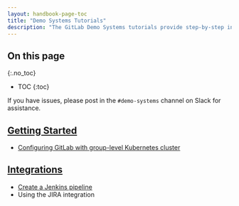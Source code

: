 ```yaml
---
layout: handbook-page-toc
title: "Demo Systems Tutorials"
description: "The GitLab Demo Systems tutorials provide step-by-step instructions for accessing and using our infrastructure and related business processes."
---
```


## On this page
{:.no_toc}

- TOC
{:toc}

If you have issues, please post in the `#demo-systems` channel on Slack for assistance.

## [Getting Started](/handbook/customer-success/demo-systems/tutorials/getting-started)

* [Configuring GitLab with group-level Kubernetes cluster](/handbook/customer-success/demo-systems/tutorials/getting-started/configuring-group-cluster)

<!--
## [Advanced Use Cases](/handbook/customer-success/demo-systems/tutorials/advanced-use-cases)

* Using GitLab Pages
-->

<!--
## [CI/CD and Auto DevOps](/handbook/customer-success/demo-systems/tutorials/ci-cd)

* Using Auto DevOps
* Configuring your own runner
-->

## [Integrations](/handbook/customer-success/demo-systems/tutorials/integrations)

* [Create a Jenkins pipeline](/handbook/customer-success/demo-systems/tutorials/integrations/create-jenkins-pipeline)
* Using the JIRA integration

<!--
## [Contributed Tutorials](/handbook/customer-success/demo-systems/tutorials/contributed)

* No tutorials available
-->
